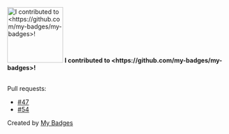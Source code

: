 <img src="https://my-badges.github.io/my-badges/my-badges-contributor.png" alt="I contributed to &lt;https://github.com/my-badges/my-badges&gt;!" title="I contributed to &lt;https://github.com/my-badges/my-badges&gt;!" width="128">
<strong>I contributed to &lt;https://github.com/my-badges/my-badges&gt;!</strong>
<br><br>

Pull requests:

- <a href="https://github.com/my-badges/my-badges/pull/47">#47</a>
- <a href="https://github.com/my-badges/my-badges/pull/54">#54</a>


Created by <a href="https://github.com/my-badges/my-badges">My Badges</a>